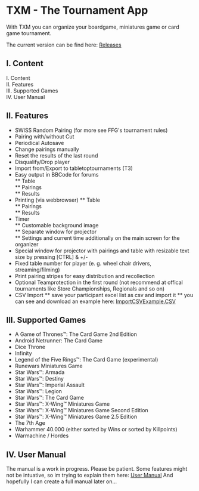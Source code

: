 # TXM - The Tournament App

With TXM you can organize your boardgame, miniatures game or card game tournament.

The current version can be find here: [Releases](https://github.com/Sharpdeveloper/TXM/releases)

## I. Content

I.   Content  
II.  Features  
III. Supported Games  
IV.  User Manual

## II. Features

* SWISS Random Pairing (for more see FFG's tournament rules)  
* Pairing with/without Cut  
* Periodical Autosave  
* Change pairings manually  
* Reset the results of the last round
* Disqualify/Drop player  
* Import from/Export to tabletoptournaments (T3)  
* Easy output in BBCode for forums  
** Table  
** Pairings  
** Results   
* Printing (via webbrowser) 
** Table  
** Pairings  
** Results   
* Timer  
** Customable background image  
** Separate window for projector  
** Settings and current time additionally on the main screen for the organizer  
* Special window for projector with pairings and table with resizable text size by pressing [CTRL] & +/-
* Fixed table number for player (e. g. wheel chair drivers, streaming/filming)  
* Print pairing stripes for easy distribution and recollection  
* Optional Teamprotection in the first round (not recommend at offical tournaments like Store Championships, Regionals and so on)  
* CSV Import
** save your participant excel list as csv and import it
** you can see and download an example here: [ImportCSVExample.CSV](https://github.com/Sharpdeveloper/TXM/blob/master/Examples/ImportCSVExample.CSV)


## III. Supported Games

* A Game of Thrones™: The Card Game 2nd Edition
* Android Netrunner: The Card Game
* Dice Throne
* Infinity
* Legend of the Five Rings™: The Card Game (experimental)
* Runewars Miniatures Game
* Star Wars™: Armada
* Star Wars™: Destiny
* Star Wars™: Imperial Assault
* Star Wars™: Legion
* Star Wars™: The Card Game
* Star Wars™: X-Wing™ Miniatures Game
* Star Wars™: X-Wing™ Miniatures Game Second Edition
* Star Wars™: X-Wing™ Miniatures Game 2.5 Edition
* The 7th Age
* Warhammer 40.000 (either sorted by Wins or sorted by Killpoints)
* Warmachine / Hordes

## IV. User Manual

The manual is a work in progress. Please be patient. Some features might not be intuative, so im trying to explain them here: [User Manual](https://github.com/Sharpdeveloper/TXM/wiki/User-Manual) And hopefully I can create a full manual later on...
